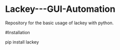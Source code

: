 # Lackey---GUI-Automation
Repository for the basic usage of lackey with python.

#Installation 

pip install lackey
